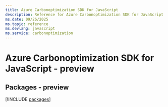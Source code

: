 ```yaml
---
title: Azure Carbonoptimization SDK for JavaScript
description: Reference for Azure Carbonoptimization SDK for JavaScript
ms.date: 09/26/2025
ms.topic: reference
ms.devlang: javascript
ms.service: carbonoptimization
---
```

# Azure Carbonoptimization SDK for JavaScript - preview
## Packages - preview
[!INCLUDE [packages](carbonoptimization-index.md)]